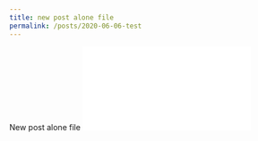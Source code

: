 ```yaml
---
title: new post alone file
permalink: /posts/2020-06-06-test
---
```


New post alone file
![test image](pic.img)

